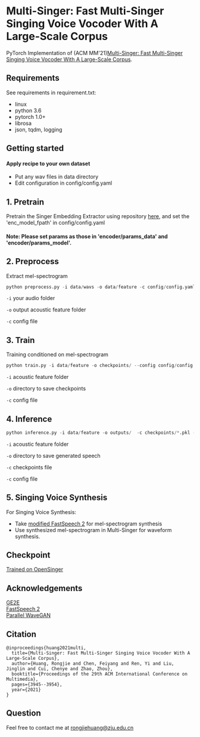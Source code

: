 # Multi-Singer: Fast Multi-Singer Singing Voice Vocoder With A Large-Scale Corpus

PyTorch Implementation of (ACM MM'21)[Multi-Singer: Fast Multi-Singer Singing Voice Vocoder With A Large-Scale Corpus](https://dl.acm.org/doi/pdf/10.1145/3474085.3475437).



## Requirements
See requirements in requirement.txt:
- linux
- python 3.6 
- pytorch 1.0+
- librosa
- json, tqdm, logging



## Getting started

#### Apply recipe to your own dataset

- Put any wav files in data directory
- Edit configuration in config/config.yaml


## 1. Pretrain
Pretrain the Singer Embedding Extractor using repository [here](https://github.com/dipjyoti92/speaker_embeddings_GE2E), and set the 'enc_model_fpath' in config/config.yaml

#### Note: Please set params as those in 'encoder/params_data' and 'encoder/params_model'.

## 2. Preprocess

Extract mel-spectrogram

```python
python preprocess.py -i data/wavs -o data/feature -c config/config.yaml
```

`-i`  your audio folder

`-o` output acoustic feature folder

`-c` config file



## 3. Train

Training conditioned on mel-spectrogram

```python
python train.py -i data/feature -o checkpoints/ --config config/config.yaml
```

`-i` acoustic feature folder

`-o` directory to save checkpoints

`-c`  config file

## 4. Inference

```python
python inference.py -i data/feature -o outputs/  -c checkpoints/*.pkl -g config/config.yaml
```

`-i` acoustic feature folder

`-o` directory to save generated speech

`-c` checkpoints file

`-c`  config file

## 5. Singing Voice Synthesis
For Singing Voice Synthesis:
- Take [modified FastSpeech 2](https://github.com/ming024/FastSpeech2) for mel-spectrogram synthesis
- Use synthesized mel-spectrogram in Multi-Singer for waveform synthesis.

## Checkpoint
[Trained on OpenSinger](https://drive.google.com/file/d/18rrYmLSrr1CepCTy2lO_NoKlh2jUUoRR/view?usp=sharing)


## Acknowledgements
[GE2E](https://github.com/dipjyoti92/speaker_embeddings_GE2E)\
[FastSpeech 2](https://github.com/ming024/FastSpeech2)\
[Parallel WaveGAN](https://github.com/kan-bayashi/ParallelWaveGAN)


## Citation
```
@inproceedings{huang2021multi,
  title={Multi-Singer: Fast Multi-Singer Singing Voice Vocoder With A Large-Scale Corpus},
  author={Huang, Rongjie and Chen, Feiyang and Ren, Yi and Liu, Jinglin and Cui, Chenye and Zhao, Zhou},
  booktitle={Proceedings of the 29th ACM International Conference on Multimedia},
  pages={3945--3954},
  year={2021}
}
```

## Question
Feel free to contact me at rongjiehuang@zju.edu.cn
